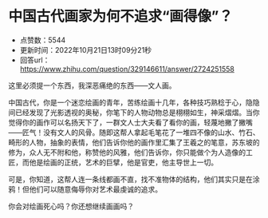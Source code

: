 # 中国古代画家为何不追求“画得像”？
- 点赞数：5544
- 更新时间：2022年10月21日13时09分21秒
- 回答url：https://www.zhihu.com/question/329146611/answer/2724251558
<body>
 <p data-pid="s-JZBMD6">这里必须提一个东西，我深恶痛绝的东西——文人画。</p>
 <p data-pid="Za29Iw1n">中国古代，你是一个迷恋绘画的青年，苦练绘画十几年，各种技巧熟稔于心，隐隐间已经发现了光影透视的奥秘，你笔下的人物动物总是栩栩如生，神采熠熠。当你觉得你的画作可以名扬天下了，一群文人士大夫看了看你的画，轻蔑地撇了撇嘴——匠气！没有文人的风骨。随即这帮人拿起毛笔花了一堆四不像的山水、竹石、畸形的人物，抽象的表情，他们告诉你他的画作里汇集了王羲之的笔意，苏东坡的修为，众人无不附和他，称赞他的风雅，他们告诉你，你只能做个为人造像的工匠，而他是绘画的正统，艺术的巨擘，他是官吏，他主导世上一切。</p>
 <p data-pid="br-tr3FS">可是，你知道，这帮人连一条线都画不直，找不准物体的结构，他们其实只是在涂鸦！但他们可以随意侮辱你对艺术最虔诚的追求。</p>
 <p data-pid="piufMjwb">你会对绘画死心吗？你还想继续画画吗？</p>
 <p></p>
</body>